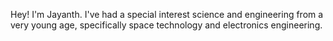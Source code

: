 Hey! I'm Jayanth.
I've had a special interest science and engineering from a very young age, specifically space technology and electronics engineering. 
